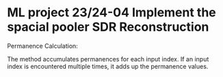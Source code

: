 # ML project 23/24-04 Implement the spacial pooler SDR Reconstruction

Permanence Calculation:

The method accumulates permanences for each input index. If an input index is encountered multiple times, it adds up the permanence values.